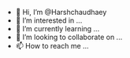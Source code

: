 - 👋 Hi, I’m @Harshchaudhaey
- 👀 I’m interested in ...
- 🌱 I’m currently learning ...
- 💞️ I’m looking to collaborate on ...
- 📫 How to reach me ...

<!---
Harshchaudhaey/Harshchaudhaey is a ✨ special ✨ repository because its `README.md` (this file) appears on your GitHub profile.
You can click the Preview link to take a look at your changes.
--->
